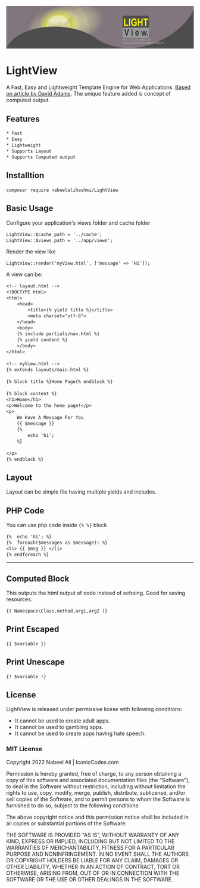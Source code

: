 ![LightView](./docs/header.png)

# LightView

A Fast, Easy and Lightweight Template Engine for Web Applications. [Based on article by David Adams](https://codeshack.io/lightweight-template-engine-php/). The unique feature added is concept of computed output.
## Features

    * Fast
    * Easy
    * Lightweight
    * Supports Layout
    * Supports Computed output


## Installtion
```
composer require nabeelalihashmi/LightView
```

## Basic Usage

Configure your application's views folder and cache folder

```
LightView::$cache_path = '../cache';
LightView::$views_path = '../app/views';
```

Render the view like

```
LightView::render('myView.html', ['message' => 'Hi']);
```

A view can be:
```
<!-- layout.html -->
<!DOCTYPE html>
<html>
	<head>
		<title>{% yield title %}</title>
        <meta charset="utf-8">
	</head>
	<body>
	{% include partials/nav.html %}
    {% yield content %}
    </body>
</html>

<!-- myView.html -->
{% extends layouts/main.html %}

{% block title %}Home Page{% endblock %}

{% block content %}
<h1>Home</h1>
<p>Welcome to the home page!</p>
<p>
    We Have A Message For You
    {{ $message }}
    {% 
        echo 'hi';   
    %}
    
</p>
{% endblock %}

```

## Layout
Layout can be simple file having multiple yields and includes.


## PHP Code
You can use php code inside `{% %}` block

```
{%  echo 'hi'; %}
{%  foreach($messages as $message): %}
<li> {{ $msg }} </li>
{% endforeach %}    
```
-------------------------

## Computed Block

This outputs the html output of code instead of echoing. Good for saving resources.
```
{( Namespace\Class,method,arg1,arg2 )}
```
## Print Escaped 

```
{{ $variable }}
```

## Print Unescape 

```
{! $variable !}
```
## License

LightView is released under permissive licese with following conditions:

* It cannot be used to create adult apps.
* It cannot be used to gambling apps.
* It cannot be used to create apps having hate speech.

### MIT License

Copyright 2022 Nabeel Ali | IconicCodes.com

Permission is hereby granted, free of charge, to any person obtaining a copy of this software and associated documentation files (the "Software"), to deal in the Software without restriction, including without limitation the rights to use, copy, modify, merge, publish, distribute, sublicense, and/or sell copies of the Software, and to permit persons to whom the Software is furnished to do so, subject to the following conditions:

The above copyright notice and this permission notice shall be included in all copies or substantial portions of the Software.

THE SOFTWARE IS PROVIDED "AS IS", WITHOUT WARRANTY OF ANY KIND, EXPRESS OR IMPLIED, INCLUDING BUT NOT LIMITED TO THE WARRANTIES OF MERCHANTABILITY, FITNESS FOR A PARTICULAR PURPOSE AND NONINFRINGEMENT. IN NO EVENT SHALL THE AUTHORS OR COPYRIGHT HOLDERS BE LIABLE FOR ANY CLAIM, DAMAGES OR OTHER LIABILITY, WHETHER IN AN ACTION OF CONTRACT, TORT OR OTHERWISE, ARISING FROM, OUT OF OR IN CONNECTION WITH THE SOFTWARE OR THE USE OR OTHER DEALINGS IN THE SOFTWARE.


